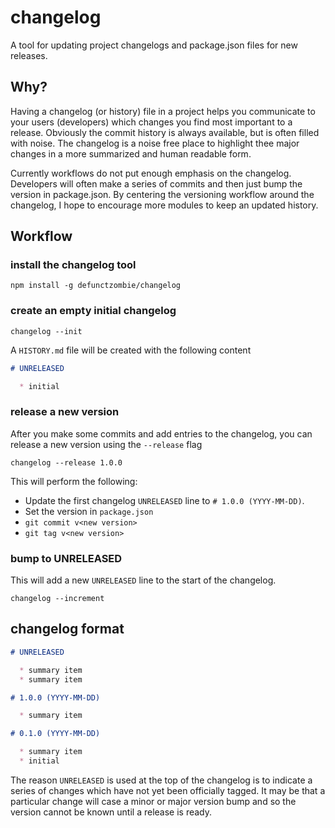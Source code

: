 # changelog

A tool for updating project changelogs and package.json files for new releases.

## Why?

Having a changelog (or history) file in a project helps you communicate to your users (developers) which changes you find most important to a release. Obviously the commit history is always available, but is often filled with noise. The changelog is a noise free place to highlight thee major changes in a more summarized and human readable form.

Currently workflows do not put enough emphasis on the changelog. Developers will often make a series of commits and then just bump the version in package.json. By centering the versioning workflow around the changelog, I hope to encourage more modules to keep an updated history.

## Workflow

### install the changelog tool

```shell
npm install -g defunctzombie/changelog
```

### create an empty initial changelog

```shell
changelog --init
```

A `HISTORY.md` file will be created with the following content

```md
# UNRELEASED

  * initial
```

### release a new version

After you make some commits and add entries to the changelog, you can release a new version using the `--release` flag

```shell
changelog --release 1.0.0
```

This will perform the following:
* Update the first changelog `UNRELEASED` line to `# 1.0.0 (YYYY-MM-DD)`.
* Set the version in `package.json`
* `git commit v<new version>`
* `git tag v<new version>`

### bump to UNRELEASED

This will add a new `UNRELEASED` line to the start of the changelog.

```shell
changelog --increment
```

## changelog format

```md
# UNRELEASED

  * summary item
  * summary item

# 1.0.0 (YYYY-MM-DD)

  * summary item

# 0.1.0 (YYYY-MM-DD)

  * summary item
  * initial
```

The reason `UNRELEASED` is used at the top of the changelog is to indicate a series of changes which have not yet been officially tagged. It may be that a particular change will case a minor or major version bump and so the version cannot be known until a release is ready.

